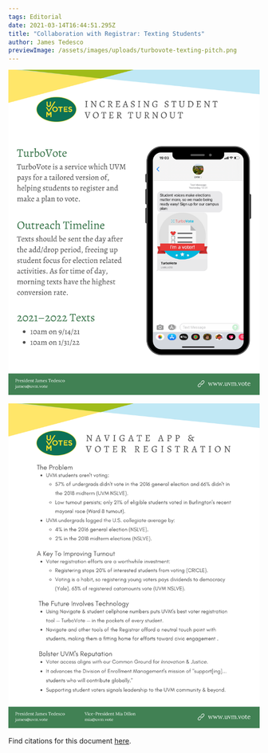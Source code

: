 ```yaml
---
tags: Editorial
date: 2021-03-14T16:44:51.295Z
title: "Collaboration with Registrar: Texting Students"
author: James Tedesco
previewImage: /assets/images/uploads/turbovote-texting-pitch.png
---
```

![](/assets/images/uploads/turbovote-texting-pitch.png)

![](/assets/images/uploads/uvm-votes-registrar-proposal-details.png)

Find citations for this document [here](https://uvm.vote/registrar-proposal-citations.pdf).